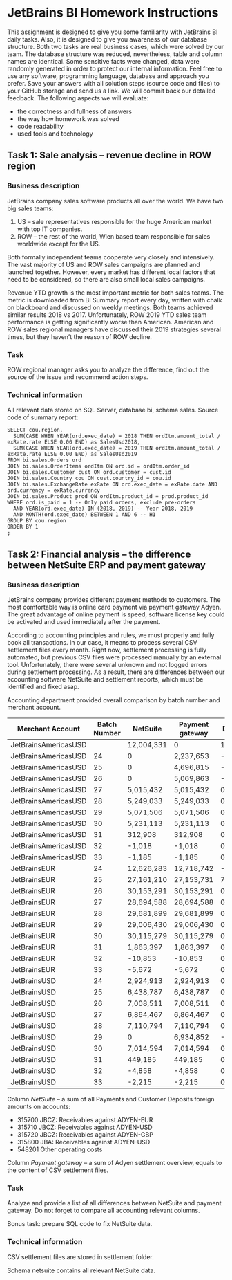 # JetBrains BI Homework Instructions


This assignment is designed to give you some familiarity with JetBrains BI daily tasks. Also, it is designed to give you awareness of our database structure. Both two tasks are real business cases, which were solved by our team. The database structure was reduced, nevertheless, table and column names are identical. Some sensitive facts were changed, data were randomly generated in order to protect our internal information.
Feel free to use any software, programming language, database and approach you prefer. Save your answers with all solution steps (source code and files) to your GitHub storage and send us a link. We will commit back our detailed feedback.
The following aspects we will evaluate:
* the correctness and fullness of answers
* the way how homework was solved
* code readability
* used tools and technology


## Task 1: Sale analysis – revenue decline in ROW region
### Business description
JetBrains company sales software products all over the world. We have two big sales teams:

1) US – sale representatives responsible for the huge American market with top IT companies.
2) ROW – the rest of the world, Wien based team responsible for sales worldwide except for the US.

Both formally independent teams cooperate very closely and intensively. The vast majority of US and ROW sales campaigns are planned and launched together. However, every market has different local factors that need to be considered, so there are also small local sales campaigns.

Revenue YTD growth is the most important metric for both sales teams. The metric is downloaded from BI Summary report every day, written with chalk on blackboard and discussed on weekly meetings. Both teams achieved similar results 2018 vs 2017. Unfortunately, ROW 2019 YTD sales team performance is getting significantly worse than American. American and ROW sales regional managers have discussed their 2019 strategies several times, but they haven’t the reason of ROW decline.

### Task
ROW regional manager asks you to analyze the difference, find out the source of the issue and recommend action steps.
### Technical information
All relevant data stored on SQL Server, database bi, schema sales. Source code of summary report:
```
SELECT cou.region,
  SUM(CASE WHEN YEAR(ord.exec_date) = 2018 THEN ordItm.amount_total / exRate.rate ELSE 0.00 END) as SalesUsd2018,
  SUM(CASE WHEN YEAR(ord.exec_date) = 2019 THEN ordItm.amount_total / exRate.rate ELSE 0.00 END) as SalesUsd2019
FROM bi.sales.Orders ord
JOIN bi.sales.OrderItems ordItm ON ord.id = ordItm.order_id
JOIN bi.sales.Customer cust ON ord.customer = cust.id
JOIN bi.sales.Country cou ON cust.country_id = cou.id
JOIN bi.sales.ExchangeRate exRate ON ord.exec_date = exRate.date AND ord.currency = exRate.currency
JOIN bi.sales.Product prod ON ordItm.product_id = prod.product_id
WHERE ord.is_paid = 1 -- Only paid orders, exclude pre-orders
  AND YEAR(ord.exec_date) IN (2018, 2019) -- Year 2018, 2019
  AND MONTH(ord.exec_date) BETWEEN 1 AND 6 -- H1
GROUP BY cou.region
ORDER BY 1
;
```

## Task 2: Financial analysis – the difference between NetSuite ERP and payment gateway
### Business description
JetBrains company provides different payment methods to customers. The most comfortable way is online card payment via payment gateway Adyen. The great advantage of online payment is speed, software license key could be activated and used immediately after the payment.

According to accounting principles and rules, we must properly and fully book all transactions. In our case, it means to process several CSV settlement files every month. Right now, settlement processing is fully automated, but previous CSV files were processed manually by an external tool. Unfortunately, there were several unknown and not logged errors during settlement processing. As a result, there are differences between our accounting software NetSuite and settlement reports, which must be identified and fixed asap.

Accounting department provided overall comparison by batch number and merchant account. 

|Merchant Account|Batch Number|NetSuite|Payment gateway|Difference|
| ------------- | ------ | ------ | ------ | ------ |
|JetBrainsAmericasUSD||12,004,331|0|12,004,331|
|JetBrainsAmericasUSD|24|0|2,237,653|-2,237,653|
|JetBrainsAmericasUSD|25|0|4,696,815|-4,696,815|
|JetBrainsAmericasUSD|26|0|5,069,863|-5,069,863|
|JetBrainsAmericasUSD|27|5,015,432|5,015,432|0|
|JetBrainsAmericasUSD|28|5,249,033|5,249,033|0|
|JetBrainsAmericasUSD|29|5,071,506|5,071,506|0|
|JetBrainsAmericasUSD|30|5,231,113|5,231,113|0|
|JetBrainsAmericasUSD|31|312,908|312,908|0|
|JetBrainsAmericasUSD|32|-1,018|-1,018|0|
|JetBrainsAmericasUSD|33|-1,185|-1,185|0|
|JetBrainsEUR|24|12,626,283|12,718,742|-92,459|
|JetBrainsEUR|25|27,161,210|27,153,731|7,479|
|JetBrainsEUR|26|30,153,291|30,153,291|0|
|JetBrainsEUR|27|28,694,588|28,694,588|0|
|JetBrainsEUR|28|29,681,899|29,681,899|0|
|JetBrainsEUR|29|29,006,430|29,006,430|0|
|JetBrainsEUR|30|30,115,279|30,115,279|0|
|JetBrainsEUR|31|1,863,397|1,863,397|0|
|JetBrainsEUR|32|-10,853|-10,853|0|
|JetBrainsEUR|33|-5,672|-5,672|0|
|JetBrainsUSD|24|2,924,913|2,924,913|0|
|JetBrainsUSD|25|6,438,787|6,438,787|0|
|JetBrainsUSD|26|7,008,511|7,008,511|0|
|JetBrainsUSD|27|6,864,467|6,864,467|0|
|JetBrainsUSD|28|7,110,794|7,110,794|0|
|JetBrainsUSD|29|0|6,934,852|-6,934,852|
|JetBrainsUSD|30|7,014,594|7,014,594|0|
|JetBrainsUSD|31|449,185|449,185|0|
|JetBrainsUSD|32|-4,858|-4,858|0|
|JetBrainsUSD|33|-2,215|-2,215|0|

Column *NetSuite* – a sum of all Payments and Customer Deposits foreign amounts on accounts:
* 315700 JBCZ: Receivables against ADYEN-EUR
* 315710 JBCZ: Receivables against ADYEN-USD
* 315720 JBCZ: Receivables against ADYEN-GBP
* 315800 JBA: Receivables against ADYEN-USD
* 548201 Other operating costs

Column *Payment gateway* – a sum of Adyen settlement overview, equals to the content of CSV settlement files.
### Task
Analyze and provide a list of all differences between NetSuite and payment gateway. Do not forget to compare all accounting relevant columns.

Bonus task: prepare SQL code to fix NetSuite data.
### Technical information
CSV settlement files are stored in settlement folder.

Schema netsuite contains all relevant NetSuite data.
